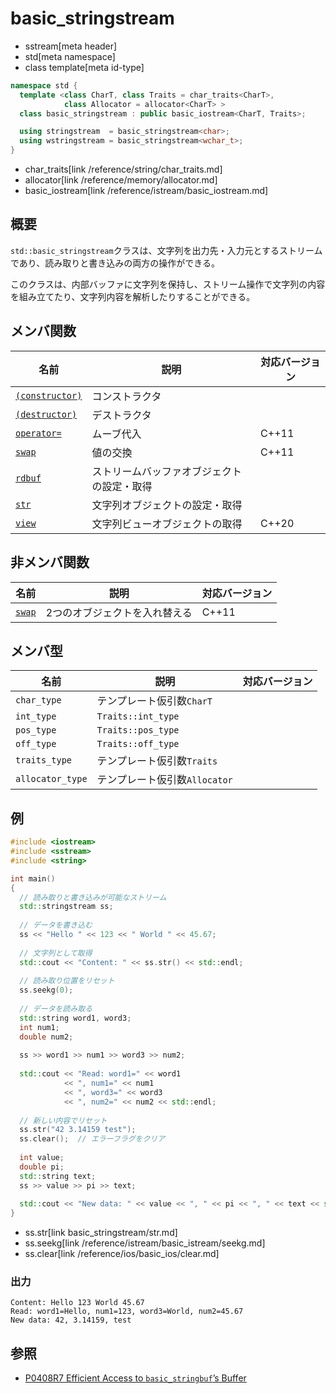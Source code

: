 # basic_stringstream
* sstream[meta header]
* std[meta namespace]
* class template[meta id-type]

```cpp
namespace std {
  template <class CharT, class Traits = char_traits<CharT>,
            class Allocator = allocator<CharT> >
  class basic_stringstream : public basic_iostream<CharT, Traits>;

  using stringstream  = basic_stringstream<char>;
  using wstringstream = basic_stringstream<wchar_t>;
}
```
* char_traits[link /reference/string/char_traits.md]
* allocator[link /reference/memory/allocator.md]
* basic_iostream[link /reference/istream/basic_iostream.md]

## 概要
`std::basic_stringstream`クラスは、文字列を出力先・入力元とするストリームであり、読み取りと書き込みの両方の操作ができる。

このクラスは、内部バッファに文字列を保持し、ストリーム操作で文字列の内容を組み立てたり、文字列内容を解析したりすることができる。


## メンバ関数

| 名前                                | 説明                                       | 対応バージョン |
|-------------------------------------|--------------------------------------------|----------------|
| [`(constructor)`](basic_stringstream/op_constructor.md) | コンストラクタ                             | |
| [`(destructor)`](basic_stringstream/op_destructor.md)  | デストラクタ                               | |
| [`operator=`](basic_stringstream/op_assign.md)         | ムーブ代入                                 | C++11 |
| [`swap`](basic_stringstream/swap.md)                   | 値の交換                                   | C++11 |
| [`rdbuf`](basic_stringstream/rdbuf.md)                 | ストリームバッファオブジェクトの設定・取得 | |
| [`str`](basic_stringstream/str.md)                     | 文字列オブジェクトの設定・取得             | |
| [`view`](basic_stringstream/view.md)                   | 文字列ビューオブジェクトの取得             | C++20 |


## 非メンバ関数

| 名前   | 説明                          | 対応バージョン |
|--------|-------------------------------|----------------|
| [`swap`](basic_stringstream/swap_free.md) | 2つのオブジェクトを入れ替える | C++11 |


## メンバ型

| 名前             | 説明                          | 対応バージョン |
|------------------|-------------------------------|----------------|
| `char_type`      | テンプレート仮引数`CharT`     | |
| `int_type`       | `Traits::int_type`            | |
| `pos_type`       | `Traits::pos_type`            | |
| `off_type`       | `Traits::off_type`            | |
| `traits_type`    | テンプレート仮引数`Traits`    | |
| `allocator_type` | テンプレート仮引数`Allocator` | |

## 例
```cpp example
#include <iostream>
#include <sstream>
#include <string>

int main()
{
  // 読み取りと書き込みが可能なストリーム
  std::stringstream ss;
  
  // データを書き込む
  ss << "Hello " << 123 << " World " << 45.67;
  
  // 文字列として取得
  std::cout << "Content: " << ss.str() << std::endl;
  
  // 読み取り位置をリセット
  ss.seekg(0);
  
  // データを読み取る
  std::string word1, word3;
  int num1;
  double num2;
  
  ss >> word1 >> num1 >> word3 >> num2;
  
  std::cout << "Read: word1=" << word1 
            << ", num1=" << num1 
            << ", word3=" << word3 
            << ", num2=" << num2 << std::endl;
  
  // 新しい内容でリセット
  ss.str("42 3.14159 test");
  ss.clear();  // エラーフラグをクリア
  
  int value;
  double pi;
  std::string text;
  ss >> value >> pi >> text;
  
  std::cout << "New data: " << value << ", " << pi << ", " << text << std::endl;
}
```
* ss.str[link basic_stringstream/str.md]
* ss.seekg[link /reference/istream/basic_istream/seekg.md]
* ss.clear[link /reference/ios/basic_ios/clear.md]

### 出力
```
Content: Hello 123 World 45.67
Read: word1=Hello, num1=123, word3=World, num2=45.67
New data: 42, 3.14159, test
```

## 参照
- [P0408R7 Efficient Access to `basic_stringbuf`’s Buffer](https://www.open-std.org/jtc1/sc22/wg21/docs/papers/2019/p0408r7.pdf)
